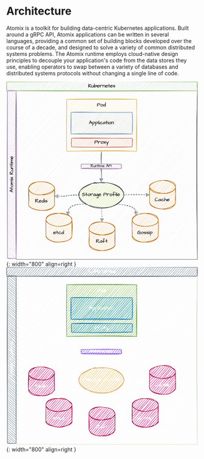 # Architecture

Atomix is a toolkit for building data-centric Kubernetes applications. Built around a gRPC API, Atomix applications
can be written in several languages, providing a common set of building blocks developed over the course of a decade,
and designed to solve a variety of common distributed systems problems. The Atomix runtime employs cloud-native
design principles to decouple your application's code from the data stores they use, enabling operators to swap
between a variety of databases and distributed systems protocols without changing a single line of code.

![Runtime](/images/runtime.png#only-light){: width="800" align=right }
![Runtime](/images/runtime-dark.png#only-dark){: width="800" align=right }
